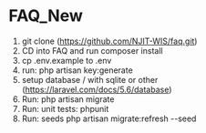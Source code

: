 # FAQ_New

1. git clone (https://github.com/NJIT-WIS/faq.git)
2. CD into FAQ and run composer install
3. cp .env.example to .env
4. run: php artisan key:generate
5. setup database / with sqlite or other (https://laravel.com/docs/5.6/database)
6. Run: php artisan migrate
7. Run: unit tests: phpunit
8. Run: seeds php artisan migrate:refresh --seed
